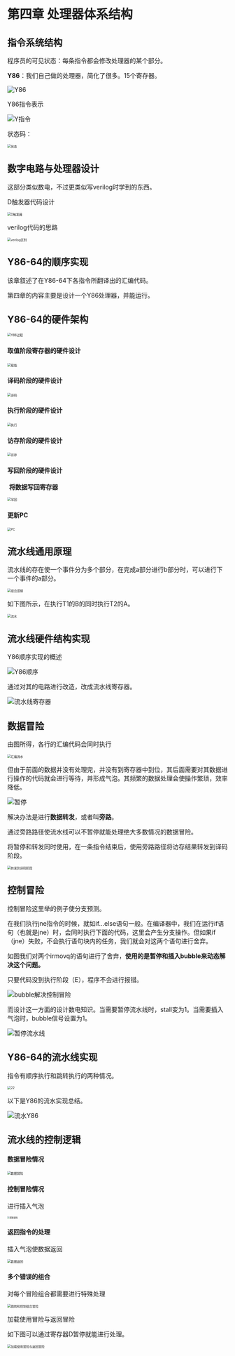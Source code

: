 

# 第四章 处理器体系结构

## 指令系统结构

程序员的可见状态：每条指令都会修改处理器的某个部分。

**Y86**：我们自己做的处理器，简化了很多。15个寄存器。

![Y86](image/chapter_4/1.png)



Y86指令表示

![Y指令](image/chapter_4/2.png)



状态码：

<img src="image/chapter_4/3.png" alt="状态" style="zoom:50%;" />





## 数字电路与处理器设计

这部分类似数电，不过更类似写verilog时学到的东西。

D触发器代码设计

<img src="image/chapter_4/4.png" alt="D触发器" style="zoom:50%;" />

verilog代码的思路

<img src="image/chapter_4/5.png" alt="verilog区别" style="zoom:50%;" />



## Y86-64的顺序实现

该章叙述了在Y86-64下各指令所翻译出的汇编代码。

第四章的内容主要是设计一个Y86处理器，并能运行。



## Y86-64的硬件架构

<img src="image/chapter_4/6.png" alt="Y86过程" style="zoom:50%;" />

#### 取值阶段寄存器的硬件设计

<img src="image/chapter_4/7.png" alt="取指" style="zoom:50%;" />

#### 译码阶段的硬件设计

<img src="image/chapter_4/8.png" alt="译码" style="zoom:50%;" />

#### 执行阶段的硬件设计

<img src="image/chapter_4/9.png" alt="执行" style="zoom:50%;" />

#### 访存阶段的硬件设计

<img src="image/chapter_4/10.png" alt="访存" style="zoom:50%;" />

#### 写回阶段的硬件设计

​	**将数据写回寄存器**

<img src="image/chapter_4/11.png" alt="写回" style="zoom:50%;" />

#### 更新PC

<img src="image/chapter_4/12.png" alt="PC" style="zoom:50%;" />

## 流水线通用原理

流水线的存在使一个事件分为多个部分，在完成a部分进行b部分时，可以进行下一个事件的a部分。

<img src="image/chapter_4/13.png" alt="组合逻辑" style="zoom:50%;" />

如下图所示，在执行T1的B的同时执行T2的A。

<img src="image/chapter_4/14.png" alt="流水" style="zoom:50%;" />



## 流水线硬件结构实现

Y86顺序实现的概述

![Y86顺序](image/chapter_4/15.png)

通过对其的电路进行改造，改成流水线寄存器。

![流水线寄存器](image/chapter_4/16.png)



## 数据冒险

由图所得，各行的汇编代码会同时执行

<img src="image/chapter_4/17.png" alt="汇编流水" style="zoom:50%;" />



但由于前面的数据并没有处理完，并没有到寄存器中到位，其后面需要对其数据进行操作的代码就会进行等待，并形成气泡。其频繁的数据处理会使操作繁琐，效率降低。

![暂停](image/chapter_4/18.png)

解决办法是进行**数据转发**，或者叫**旁路**。

通过旁路路径使流水线可以不暂停就能处理绝大多数情况的数据冒险。

将暂停和转发同时使用，在一条指令结束后，使用旁路路径将访存结果转发到译码阶段。

<img src="image/chapter_4/19.png" alt="转发到译码阶段" style="zoom:50%;" />



## 控制冒险

控制冒险这里举的例子使分支预测。

在我们执行jne指令的时候，就如if...else语句一般。在编译器中，我们在运行if语句（也就是jne）时，会同时执行下面的代码，这里会产生分支操作。但如果if（jne）失败，不会执行语句块内的任务，我们就会对这两个语句进行舍弃。

如图我们对两个irmovq的语句进行了舍弃，**使用的是暂停和插入bubble来动态解决这个问题。**

只要代码没到执行阶段（E），程序不会进行报错。

![bubble解决控制冒险](image/chapter_4/20.png)

而设计这一方面的设计数电知识。当需要暂停流水线时，stall变为1。当需要插入气泡时，bubble信号设置为1。

![暂停流水线](image/chapter_4/21.png)



## Y86-64的流水线实现

指令有顺序执行和跳转执行的两种情况。

<img src="image/chapter_4/22.png" alt="22" style="zoom:50%;" />

以下是Y86的流水实现总结。

![流水Y86](image/chapter_4/23.png)



## 流水线的控制逻辑

#### 数据冒险情况

<img src="image/chapter_4/24.png" alt="数据冒险" style="zoom:50%;" />

#### 控制冒险情况

进行插入气泡

<img src="image/chapter_4/24.png" alt="控制冒险" style="zoom:33%;" />

#### 返回指令的处理

插入气泡使数据返回

<img src="image/chapter_4/25.png" alt="数据返回" style="zoom:50%;" />



#### 多个错误的组合

对每个冒险组合都需要进行特殊处理

<img src="image/chapter_4/26.png" alt="跳转和控制组合冒险" style="zoom:50%;" />

加载使用冒险与返回冒险

如下图可以通过寄存器D暂停就能进行处理。

<img src="image/chapter_4/27.png" alt="加载使用冒险与返回冒险" style="zoom:50%;" />

